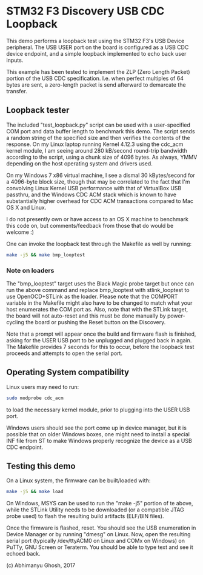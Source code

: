 # STM32 F3 Discovery USB CDC Loopback

This demo performs a loopback test using the STM32 F3's USB Device peripheral. The USB USER port on the board is configured as a USB CDC device endpoint, and a simple loopback implemented to echo back user inputs.

This example has been tested to implement the ZLP (Zero Length Packet) portion of the USB CDC specification. I.e. when perfect multiples of 64 bytes are sent, a zero-length packet is send afterward to demarcate the transfer.

## Loopback tester

The included "test_loopback.py" script can be used with a user-specified COM port and data buffer length to benchmark this demo. The script sends a random string of the specified size and then verifies the contents of the response. On my Linux laptop running Kernel 4.12.3 using the cdc_acm kernel module, I am seeing around 280 kB/second round-trip bandwidth according to the script, using a chunk size of 4096 bytes. As always, YMMV depending on the host operating system and drivers used.

On my Windows 7 x86 virtual machine, I see a dismal 30 kBytes/second for a 4096-byte block size, though that may be correlated to the fact that I'm convolving Linux Kernel USB performance with that of VirtualBox USB passthru, and the Windows CDC ACM stack which is known to have substantially higher overhead for CDC ACM transactions compared to Mac OS X and Linux.

I do not presently own or have access to an OS X machine to benchmark this code on, but comments/feedback from those that do would be welcome :)

One can invoke the loopback test through the Makefile as well by running:

```bash
make -j5 && make bmp_looptest
```

### Note on loaders

The "bmp_looptest" target uses the Black Magic probe target but once can run the above command and replace bmp_looptest with stlink_looptest to use OpenOCD+STLink as the loader. Please note that the COMPORT variable in the Makefile might also have to be changed to match what your host enumerates the COM port as. Also, note that with the STLink target, the board will not auto-reset and this must be done manually by power-cycling the board or pushing the Reset button on the Discovery.

Note that a prompt will appear once the build and firmware flash is finished, asking for the USER USB port to be unplugged and plugged back in again. The Makefile provides 7 seconds for this to occur, before the loopback test proceeds and attempts to open the serial port.

## Operating System compatibility

Linux users may need to run:

```bash
sudo modprobe cdc_acm
```

to load the necessary kernel module, prior to plugging into the USER USB port.

Windows users should see the port come up in device manager, but it is possible that on older Windows boxes, one might need to install a special INF file from ST to make Windows properly recognize the device as a USB CDC endpoint.

## Testing this demo

On a Linux system, the firmware can be built/loaded with:

```bash
make -j5 && make load
```

On Windows, MSYS can be used to run the "make -j5" portion of te above, while the STLink Utility needs to be downloaded (or a compatible JTAG probe used) to flash the resulting build artifacts (ELF/BIN files).

Once the firmware is flashed, reset. You should see the USB enumeration in Device Manager or by running "dmesg" on Linux. Now, open the resulting serial port (typically /dev/ttyACM0 on Linux and COMx on Windows) on PuTTy, GNU Screen or Teraterm. You should be able to type text and see it echoed back.

(c) Abhimanyu Ghosh, 2017